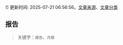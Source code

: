 :alarm_clock: 更新时间: 2025-07-21 06:56:56。[文章来源](/README.md)、[文章分类](/TAGS.md)

## 报告


> 关键字：`报告`、`月报`



